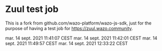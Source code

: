 # Zuul test job

This is a fork from github.com/wazo-platform/wazo-js-sdk, just for the purpose of having a test job for https://zuul.wazo.community.

mar. 14 sept. 2021 11:41:07 CEST
mar. 14 sept. 2021 11:42:01 CEST
mar. 14 sept. 2021 11:49:57 CEST
mar. 14 sept. 2021 12:33:22 CEST
